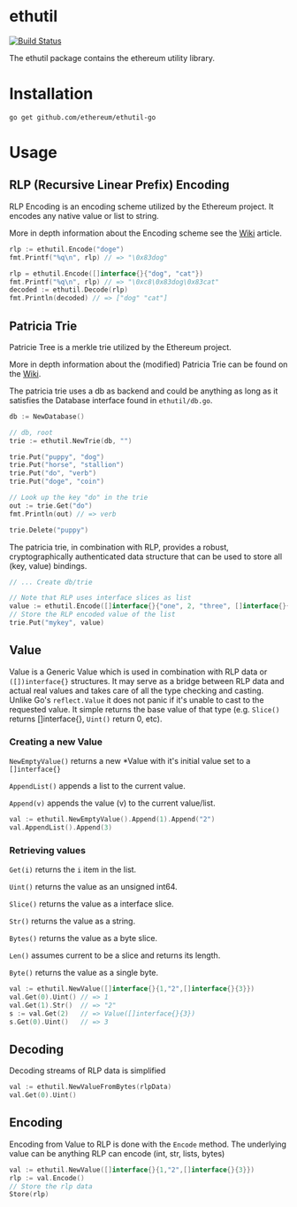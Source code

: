 # ethutil

[![Build
Status](https://travis-ci.org/obulpathi/boltcoin.png?branch=master)](https://travis-ci.org/obulpathi/boltcoin)

The ethutil package contains the ethereum utility library.

# Installation

`go get github.com/ethereum/ethutil-go`

# Usage

## RLP (Recursive Linear Prefix) Encoding

RLP Encoding is an encoding scheme utilized by the Ethereum project. It
encodes any native value or list to string.

More in depth information about the Encoding scheme see the [Wiki](http://wiki.ethereum.org/index.php/RLP)
article.

```go
rlp := ethutil.Encode("doge")
fmt.Printf("%q\n", rlp) // => "\0x83dog"

rlp = ethutil.Encode([]interface{}{"dog", "cat"})
fmt.Printf("%q\n", rlp) // => "\0xc8\0x83dog\0x83cat"
decoded := ethutil.Decode(rlp)
fmt.Println(decoded) // => ["dog" "cat"]
```

## Patricia Trie

Patricie Tree is a merkle trie utilized by the Ethereum project.

More in depth information about the (modified) Patricia Trie can be
found on the [Wiki](http://wiki.ethereum.org/index.php/Patricia_Tree).

The patricia trie uses a db as backend and could be anything as long as
it satisfies the Database interface found in `ethutil/db.go`.

```go
db := NewDatabase()

// db, root
trie := ethutil.NewTrie(db, "")

trie.Put("puppy", "dog")
trie.Put("horse", "stallion")
trie.Put("do", "verb")
trie.Put("doge", "coin")

// Look up the key "do" in the trie
out := trie.Get("do")
fmt.Println(out) // => verb

trie.Delete("puppy")
```

The patricia trie, in combination with RLP, provides a robust,
cryptographically authenticated data structure that can be used to store
all (key, value) bindings.

```go
// ... Create db/trie

// Note that RLP uses interface slices as list
value := ethutil.Encode([]interface{}{"one", 2, "three", []interface{}{42}})
// Store the RLP encoded value of the list
trie.Put("mykey", value)
```

## Value

Value is a Generic Value which is used in combination with RLP data or
`([])interface{}` structures. It may serve as a bridge between RLP data
and actual real values and takes care of all the type checking and
casting. Unlike Go's `reflect.Value` it does not panic if it's unable to
cast to the requested value. It simple returns the base value of that
type (e.g. `Slice()` returns []interface{}, `Uint()` return 0, etc).

### Creating a new Value

`NewEmptyValue()` returns a new \*Value with it's initial value set to a
`[]interface{}`

`AppendList()` appends a list to the current value.

`Append(v)` appends the value (v) to the current value/list.

```go
val := ethutil.NewEmptyValue().Append(1).Append("2")
val.AppendList().Append(3)
```

### Retrieving values

`Get(i)` returns the `i` item in the list.

`Uint()` returns the value as an unsigned int64.

`Slice()` returns the value as a interface slice.

`Str()` returns the value as a string.

`Bytes()` returns the value as a byte slice.

`Len()` assumes current to be a slice and returns its length.

`Byte()` returns the value as a single byte.

```go
val := ethutil.NewValue([]interface{}{1,"2",[]interface{}{3}})
val.Get(0).Uint() // => 1
val.Get(1).Str()  // => "2"
s := val.Get(2)   // => Value([]interface{}{3})
s.Get(0).Uint()   // => 3
```

## Decoding

Decoding streams of RLP data is simplified

```go
val := ethutil.NewValueFromBytes(rlpData)
val.Get(0).Uint()
```

## Encoding

Encoding from Value to RLP is done with the `Encode` method. The
underlying value can be anything RLP can encode (int, str, lists, bytes)

```go
val := ethutil.NewValue([]interface{}{1,"2",[]interface{}{3}})
rlp := val.Encode()
// Store the rlp data
Store(rlp)
```
